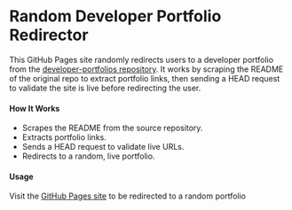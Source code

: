 # Random Developer Portfolio Redirector

This GitHub Pages site randomly redirects users to a developer portfolio from the [developer-portfolios repository](https://github.com/emmabostian/developer-portfolios). It works by scraping the README of the original repo to extract portfolio links, then sending a HEAD request to validate the site is live before redirecting the user.

#### How It Works

- Scrapes the README from the source repository.
- Extracts portfolio links.
- Sends a HEAD request to validate live URLs.
- Redirects to a random, live portfolio.

#### Usage

Visit the [GitHub Pages site](https://s111ew.github.io/random-button-redirector/) to be redirected to a random portfolio
